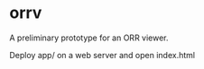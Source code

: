 orrv
====

A preliminary prototype for an ORR viewer.

Deploy app/ on a web server and open index.html
